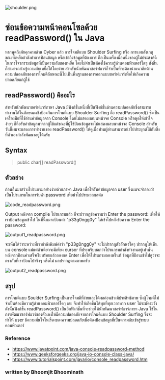 ![shoulder.png](https://peegonggoy.github.io/Code4SecWeek/PicCode4Sec/shoulder.png)

# ซ่อนข้อความหน้าคอนโซลด้วย readPassword() ใน Java
หากพูดถึงภัยคุกคามด้าน Cyber แล้ว การโจมตีแบบ Shoulder Surfing หรือ การแอบสังเกตุขณะที่เหยื่อกำลังทำการป้อนข้อมูล หรือเข้าถึงข้อมูลที่ต้องการ ถือเป็นเครื่องมือหนึ่งของผู้ไม่ประสงค์ดี ในการโจรกรรมข้อมูลที่เป็นความลับของเหยื่อ โดยไม่จำเป็นต้องใช้ความรู้ด้านคอมพิวเตอร์ใดๆ ทั้งสิ้น ก็สามารถล่วงรู้ความลับเหยื่อได้โดยง่าย สำหรับนักพัฒนาซอร์ฟแวร์ก็จำเป็นที่จะต้องนำแนวคิดด้านความปลอดภัยของการโจมตีลักษณะนี้ไปเป็นพื้นฐานของการออกแบบซอร์ฟแวร์เพื่อให้เกิดความปลอดภัยแก่ผู้ใช้
## readPassword() คืออะไร
สำหรับนักพัฒนาซอร์ฟแวร์ภาษา Java มีฟังก์ชั่นหนึ่งที่เป็นฟังก์ชั่นด้านความปลอดภัยซึ่งสามารถทำงานได้ในลักษณะเชิงป้องกันการโจมตีแบบ Shoulder Surfing คือ readPassword() ซึ่งเป็นเครื่องมือที่ใช้อ่านค่าข้อมูลจาก Console โดยไม่แสดงผลบนหน้าจอ Console หรือพูดให้เข้าใจง่ายๆ ก็คือรับค่าข้อมูลมาจากผู้ใช้แต่ขณะที่ผู้ใช้ป้อนข้อมูลจะไม่แสดงผลบนหน้าจอ Console สำหรับวันนี้ผมจะแสดงการทำงานของ readPassword() ให้ดูเผื่อท่านผู้อ่านสามารถนำไปประยุกต์ใช้กับสิ่งที่ตัวเองกำลังพัฒนาอยู่ได้ครับ

## Syntax
> public char[] readPassword() 

## ตัวอย่าง
ก่อนอื่นมาสร้างโปรแกรมอย่างง่ายด้วยภาษา Java เพื่อให้รับค่าข้อมูลจาก user ซึ่งผมจะจำลองว่าเป็นโปรแกรมในการรับค่า password เพื่อนำไปประมวลผลต่อ

![code_readpassword.png](https://peegonggoy.github.io/Code4SecWeek/PicCode4Sec/code_readpassword.png)

Output หลังจาก compile โปรแกรมแล้ว ก็จะปรากฎข้อความว่า Enter the password: เพื่อให้เราป้อนข้อมูลเข้าไป ในที่นี้ผมจะป้อนค่า "p33g0ngg0y" ใส่เข้าไปหลังข้อความ Enter the password:

![output1_readpassword.png](https://peegonggoy.github.io/Code4SecWeek/PicCode4Sec/output1_readpassword.png)

จะเห็นได้ว่าระหว่างที่เรากำลังพิมพ์คำว่า "p33g0ngg0y" จะไม่ปรากฎตัวอักษรใดๆ ปรากฎให้เห็นบน console แม่แต่ตัวเดียวจะมีเพียง cursor ที่ประพริบบอกว่าโปรแกรมกำลังทำงานอยู่เท่านั้น หลังจากป้อนค่าเสร็จเรียบร้อยแล้วลองกด Enter เพื่อให้โปรแกรมลองพริ้นท์ ข้อมูลที่ป้อนเข้าไปดูว่าจะตรงกับที่เราป้อนไปจริงๆ หรือไม่ ผลปรากฎตามภาพครับ

![output2_readpassword.png](https://peegonggoy.github.io/Code4SecWeek/PicCode4Sec/output2_readpassword.png)

## สรุป
การโจมตีแบบ Soulder Surfing เป็นการโจมตีที่ง่ายและได้ผลค่อนข้างมีประสิทธิภาพ ซึ่งผู้โจมตีไม่จำเป็นต้องมีความรู้ด้านคอมพิวเตอร์ใดๆ เลย จึงทำให้เกิดขึ้นได้ทุกที่ทุกเวลาหาก user ไม่ระมัดระวัง ดังนั้นฟังก์ชั่น readPassword() เป็นอีกฟังก์ชั่นที่จะช่วยให้นักพัฒนาซอร์ฟแวร์ภาษา Java ใช้ในการพัฒนาซอร์ฟแวร์ของตัวเองให้มีความปลอดภัยจากการโจมตีแบบ Shoulder Surfing ซึ่งจะทำให้ user มีความมั่นใจในเรื่องของความปลอดภัยเมื่อต้องป้อนข้อมูลที่เป็นความลับเข้าสู่ระบบคอมพิวเตอร์



### Reference
* https://www.javatpoint.com/java-console-readpassword-method
* https://www.geeksforgeeks.org/java-io-console-class-java/
* https://www.tutorialspoint.com/java/io/console_readpassword.htm

### written by Bhoomjit Bhoominath